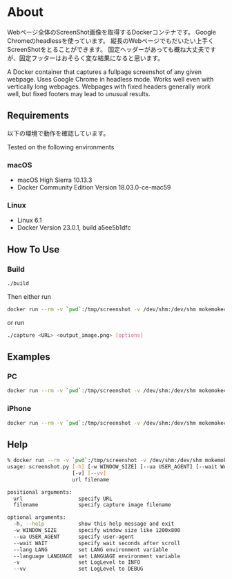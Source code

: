 # About

Webページ全体のScreenShot画像を取得するDockerコンテナです。
Google Chromeのheadlessを使っています。
縦長のWebページでもだいたい上手くScreenShotをとることができます。
固定ヘッダーがあっても概ね大丈夫ですが、固定フッターはおそらく変な結果になると思います。

A Docker container that captures a fullpage screenshot of any given webpage.
Uses Google Chrome in headless mode.
Works well even with vertically long webpages.
Webpages with fixed headers generally work well, but fixed footers may lead to unusual results.

## Requirements

以下の環境で動作を確認しています。

Tested on the following environments

### macOS

* macOS High Sierra 10.13.3
* Docker Community Edition Version 18.03.0-ce-mac59

### Linux

* Linux 6.1
* Docker Version 23.0.1, build a5ee5b1dfc

## How To Use

### Build

```bash
./build
```

Then either run

```bash
docker run --rm -v `pwd`:/tmp/screenshot -v /dev/shm:/dev/shm mokemokechicken/capture_web <URL> <output_image.png> [options]
```

or run

```bash
./capture <URL> <output_image.png> [options]
```

## Examples

### PC

```bash
docker run --rm -v `pwd`:/tmp/screenshot -v /dev/shm:/dev/shm mokemokechicken/capture_web "https://www.yahoo.co.jp/" yahoo_pc.png
```

### iPhone

```bash
docker run --rm -v `pwd`:/tmp/screenshot -v /dev/shm:/dev/shm mokemokechicken/capture_web "https://www.yahoo.co.jp/" yahoo_sp.png -w 414x735 --ua 'Mozilla/5.0 (iPhone; CPU iPhone OS 11_0 like Mac OS X) AppleWebKit/604.1.38 (KHTML, like Gecko) Version/11.0 Mobile/15A372 Safari/604.1'
```

## Help

```bash
% docker run --rm -v `pwd`:/tmp/screenshot -v /dev/shm:/dev/shm mokemokechicken/capture_web
usage: screenshot.py [-h] [-w WINDOW_SIZE] [--ua USER_AGENT] [--wait WAIT] [--lang LANG] [--language LANGUAGE]
                     [-v] [--vv]
                     url filename

positional arguments:
  url                  specify URL
  filename             specify capture image filename

optional arguments:
  -h, --help           show this help message and exit
  -w WINDOW_SIZE       specify window size like 1200x800
  --ua USER_AGENT      specify user-agent
  --wait WAIT          specify wait seconds after scroll
  --lang LANG          set LANG environment variable
  --language LANGUAGE  set LANGUAGE environment variable
  -v                   set LogLevel to INFO
  --vv                 set LogLevel to DEBUG
```
